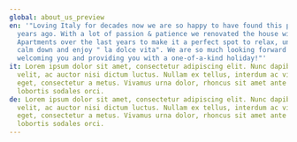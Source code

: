 ```yaml
---
global: about_us_preview
en: '"Loving Italy for decades now we are so happy to have found this place some
  years ago. With a lot of passion & patience we renovated the house with the
  Apartments over the last years to make it a perfect spot to relax, unwind,
  calm down and enjoy " la dolce vita". We are so much looking forward to
  welcoming you and providing you with a one-of-a-kind holiday!"'
it: Lorem ipsum dolor sit amet, consectetur adipiscing elit. Nunc dapibus ex
  velit, ac auctor nisi dictum luctus. Nullam ex tellus, interdum ac viverra
  eget, consectetur a metus. Vivamus urna dolor, rhoncus sit amet ante vitae,
  lobortis sodales orci.
de: Lorem ipsum dolor sit amet, consectetur adipiscing elit. Nunc dapibus ex
  velit, ac auctor nisi dictum luctus. Nullam ex tellus, interdum ac viverra
  eget, consectetur a metus. Vivamus urna dolor, rhoncus sit amet ante vitae,
  lobortis sodales orci.
---
```

